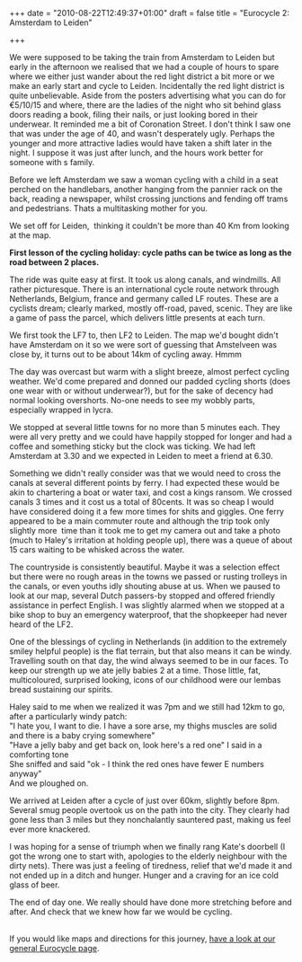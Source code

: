 +++
date = "2010-08-22T12:49:37+01:00"
draft = false
title = "Eurocycle 2: Amsterdam to Leiden"

+++

<p>We were supposed to be taking the train from Amsterdam to Leiden but early in the afternoon we realised that we had a couple of hours to spare where we either just wander about the red light district a bit more or we make an early start and cycle to Leiden. Incidentally the red light district is quite unbelievable. Aside from the posters advertising what you can do for &#8364;5/10/15 and where, there are the ladies of the night who sit behind glass doors reading a book, filing their nails, or just looking bored in their underwear. It reminded me a bit of Coronation Street. I don't think I saw one that was under the age of 40, and wasn't desperately ugly. Perhaps the younger and more attractive ladies would have taken a shift later in the night. I suppose it was just after lunch, and the hours work better for someone with s family.</p>

<p>Before we left Amsterdam we saw a woman cycling with a child in a seat perched on the handlebars, another hanging from the pannier rack on the back, reading a newspaper, whilst crossing junctions and fending off trams and pedestrians. Thats a multitasking mother for you.</p>

<p>We set off for Leiden, &#160;thinking it couldn't be more than 40 Km from looking at the map.</p>

<p><strong>First lesson of the cycling holiday: cycle paths can be twice as long as the road between 2 places.</strong></p>

<p>The ride was quite easy at first. It took us along canals, and windmills. All rather picturesque. There is an international cycle route network through Netherlands, Belgium, france and germany called LF routes. These are a cyclists dream; clearly marked, mostly off-road, paved, scenic. They are like a game of pass the parcel, which delivers little presents at each turn.</p>

<p>We first took the LF7 to, then LF2 to Leiden. The map we'd bought didn't have Amsterdam on it so we were sort of guessing that Amstelveen was close by, it turns out to be about 14km of cycling away. Hmmm</p>

<p>The day was overcast but warm with a slight breeze, almost perfect cycling weather. We'd come prepared and donned our padded cycling shorts (does one wear with or without underwear?), but for the sake of decency had normal looking overshorts. No-one needs to see my wobbly parts, especially wrapped in lycra.</p>

<p>We stopped at several little towns for no more than 5 minutes each. They were all very pretty and we could have happily stopped for longer and had a coffee and something sticky but the clock was ticking. We had left Amsterdam at 3.30 and we expected in Leiden to meet a friend at 6.30.</p>

<p>Something we didn't really consider was that we would need to cross the canals at several different points by ferry. I had expected these would be akin to chartering a boat or water taxi, and cost a kings ransom. We crossed canals 3 times and it cost us a total of 80cents. It was so cheap I would have considered doing it a few more times for shits and giggles. One ferry appeared to be a main commuter route and although the trip took only slightly more &#160;time than it took me to get my camera out and take a photo (much to Haley's irritation at holding people up), there was a queue of about 15 cars waiting to be whisked across the water.</p>

<p>The countryside is consistently beautiful. Maybe it was a selection effect but there were no rough areas in the towns we passed or rusting trolleys in the canals, or even youths idly shouting abuse at us. When we paused to look at our map, several Dutch passers-by stopped and offered friendly assistance in perfect English. I was slightly alarmed when we stopped at a bike shop to buy an emergency waterproof, that the shopkeeper had never heard of the LF2.</p>

<p>One of the blessings of cycling in Netherlands (in addition to the extremely smiley helpful people) is the flat terrain, but that also means it can be windy. Travelling south on that day, the wind always seemed to be in our faces. To keep our strength up we ate jelly babies 2 at a time. Those little, fat, multicoloured, surprised looking, icons of our childhood were our lembas bread sustaining our spirits.</p>

<p>Haley said to me when we realized it was 7pm and we still had 12km to go, after a particularly windy patch:<br />"I hate you, I want to die. I have a sore arse, my thighs muscles are solid and there is a baby crying somewhere"<br />"Have a jelly baby and get back on, look here's a red one" I said in a comforting tone<br />She sniffed and said "ok - I think the red ones have fewer E numbers anyway"<br />And we ploughed on.</p>

<p>We arrived at Leiden after a cycle of just over 60km, slightly before 8pm. Several smug people overtook us on the path into the city. They clearly had gone less than 3 miles but they nonchalantly sauntered past, making us feel ever more knackered.</p>

<p>I was hoping for a sense of triumph when we finally rang Kate's doorbell (I got the wrong one to start with, apologies to the elderly neighbour with the dirty nets). There was just a feeling of tiredness, relief that we'd made it and not ended up in a ditch and hunger. Hunger and a craving for an ice cold glass of beer.</p>

<p>The end of day one. We really should have done more stretching before and after. And check that we knew how far we would be cycling.</p>

<i class="fa fa-bicycle fa-5"></i>   
If you would like maps and directions for this journey, [have a look at our general Eurocycle page](/blog/eurocycle-a-holiday-in-netherlands-and-belgium/).